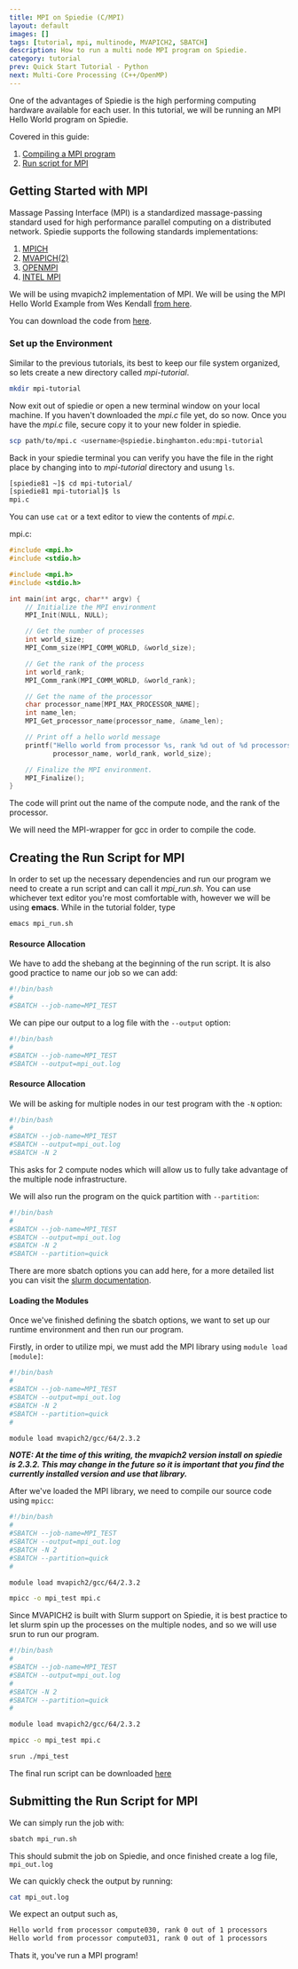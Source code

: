 ```yaml
---
title: MPI on Spiedie (C/MPI)
layout: default 
images: [] 
tags: [tutorial, mpi, multinode, MVAPICH2, SBATCH]
description: How to run a multi node MPI program on Spiedie.
category: tutorial
prev: Quick Start Tutorial - Python
next: Multi-Core Processing (C++/OpenMP)
--- 
```



One of the advantages of Spiedie is the high performing computing hardware available for each user. In this tutorial, we will be running an MPI Hello World program on Spiedie. 

Covered in this guide:

1. [Compiling a MPI program](#mpi_run)
2. [Run script for MPI](#mpi_sbatch)


## <a name="getting_started"></a> Getting Started with MPI

Massage Passing Interface (MPI) is a standardized massage-passing standard used for high performance parallel computing on a distributed network. Spiedie supports the following standards implementations:

1. <a href="https://www.mpich.org/" target="_blank">MPICH</a>
2. <a href="http://mvapich.cse.ohio-state.edu/" target="_blank">MVAPICH(2)</a>
3. <a href="https://www.open-mpi.org/" target="_blank">OPENMPI</a>
4. <a href="https://www.intel.com/content/www/us/en/developer/tools/oneapi/mpi-library.html#gs.zgnm9c" target="_blank">INTEL MPI</a>

We will be using mvapich2 implementation of MPI. We will be using the MPI Hello World Example from Wes Kendall <a href="https://mpitutorial.com/tutorials/mpi-hello-world/" target="_blank"> from here</a>. 

You can download the code from <a href="code/mpi.c" download>here</a>.

### <a name="environment_setup"></a> Set up the Environment

Similar to the previous tutorials, its best to keep our file system organized, so lets create a new directory called *mpi-tutorial*.

```bash
mkdir mpi-tutorial
```

Now exit out of spiedie or open a new terminal window on your local machine. If you haven't downloaded the *mpi.c* file yet, do so now. Once you have the *mpi.c* file, secure copy it to your new folder in spiedie.

```bash
scp path/to/mpi.c <username>@spiedie.binghamton.edu:mpi-tutorial
```

Back in your spiedie terminal you can verify you have the file in the right place by changing into to *mpi-tutorial* directory and usung ```ls```.

```bash
[spiedie81 ~]$ cd mpi-tutorial/
[spiedie81 mpi-tutorial]$ ls
mpi.c
```

You can use ```cat``` or a text editor to view the contents of *mpi.c*.

mpi.c: 

``` c
#include <mpi.h>
#include <stdio.h>

#include <mpi.h>
#include <stdio.h>

int main(int argc, char** argv) {
    // Initialize the MPI environment
    MPI_Init(NULL, NULL);

    // Get the number of processes
    int world_size;
    MPI_Comm_size(MPI_COMM_WORLD, &world_size);

    // Get the rank of the process
    int world_rank;
    MPI_Comm_rank(MPI_COMM_WORLD, &world_rank);

    // Get the name of the processor
    char processor_name[MPI_MAX_PROCESSOR_NAME];
    int name_len;
    MPI_Get_processor_name(processor_name, &name_len);

    // Print off a hello world message
    printf("Hello world from processor %s, rank %d out of %d processors\n",
           processor_name, world_rank, world_size);

    // Finalize the MPI environment.
    MPI_Finalize();
}
```

The code will print out the name of the compute node, and the rank of the processor. 

We will need the MPI-wrapper for gcc in order to compile the code. 




## <a name="mpi_sbatch"></a> Creating the Run Script for MPI



In order to set up the necessary dependencies and run our program we need to create a run script and can call it *mpi_run.sh*. You can use whichever text editor you're most comfortable with, however we will be using **emacs**. While in the tutorial folder, type

```bash
emacs mpi_run.sh
```
#### Resource Allocation

We have to add the shebang at the beginning of the run script. It is also good practice to name our job so we can add: 
```bash
#!/bin/bash
#
#SBATCH --job-name=MPI_TEST
```

We can pipe our output to a log file with the ```--output``` option: 

```bash
#!/bin/bash
#
#SBATCH --job-name=MPI_TEST
#SBATCH --output=mpi_out.log
```

#### Resource Allocation 

We will be asking for multiple nodes in our test program with the ```-N``` option:

```bash
#!/bin/bash
#
#SBATCH --job-name=MPI_TEST
#SBATCH --output=mpi_out.log
#SBATCH -N 2
```

This asks for 2 compute nodes which will allow us to fully take advantage of the multiple node infrastructure. 

We will also run the program on the quick partition with ```--partition```: 

```bash
#!/bin/bash
#
#SBATCH --job-name=MPI_TEST
#SBATCH --output=mpi_out.log
#SBATCH -N 2
#SBATCH --partition=quick
```


There are more sbatch options you can add here, for a more detailed list you can visit the <a href="https://slurm.schedmd.com/sbatch.html" target="_blank">slurm documentation</a>.

#### Loading the Modules

Once we've finished defining the sbatch options, we want to set up our runtime environment and then run our program.

Firstly, in order to utilize mpi, we must add the MPI library using ```module load [module]```:

```bash
#!/bin/bash
#
#SBATCH --job-name=MPI_TEST
#SBATCH --output=mpi_out.log
#SBATCH -N 2
#SBATCH --partition=quick
#

module load mvapich2/gcc/64/2.3.2
```
***NOTE: At the time of this writing, the mvapich2 version install on spiedie is 2.3.2. This may change in the future so it is important that you find the currently installed version and use that library.***

After we've loaded the MPI library, we need to compile our source code using ```mpicc```:

```bash
#!/bin/bash
#
#SBATCH --job-name=MPI_TEST
#SBATCH --output=mpi_out.log
#SBATCH -N 2
#SBATCH --partition=quick
#

module load mvapich2/gcc/64/2.3.2

mpicc -o mpi_test mpi.c 
```

Since MVAPICH2 is built with Slurm support on Spiedie, it is best practice to let slurm spin up the processes on the multiple nodes, and so we will use srun to run our program. 

```bash
#!/bin/bash
#
#SBATCH --job-name=MPI_TEST
#SBATCH --output=mpi_out.log
#
#SBATCH -N 2
#SBATCH --partition=quick
#

module load mvapich2/gcc/64/2.3.2

mpicc -o mpi_test mpi.c

srun ./mpi_test 
```

The final run script can be downloaded <a href="code/mpi_run.sh" download> here</a>



## <a name="mpi_submit"></a> Submitting the Run Script for MPI

We can simply run the job with: 
```bash
sbatch mpi_run.sh
```

This should submit the job on Spiedie, and once finished create a log file,  ```mpi_out.log```

We can quickly check the output by running: 

```bash
cat mpi_out.log
```

We expect an output such as,

```bash
Hello world from processor compute030, rank 0 out of 1 processors
Hello world from processor compute031, rank 0 out of 1 processors
```

Thats it, you've run a MPI program!


